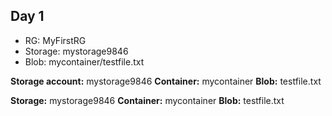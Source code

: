 ## Day 1
- RG: MyFirstRG
- Storage: mystorage9846
- Blob: mycontainer/testfile.txt

**Storage account:** mystorage9846
**Container:** mycontainer
**Blob:** testfile.txt

**Storage:** mystorage9846
**Container:** mycontainer
**Blob:** testfile.txt
